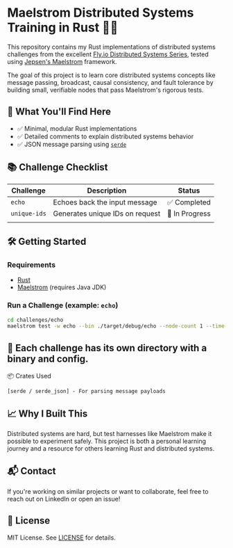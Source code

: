 # Maelstrom Distributed Systems Training in Rust 🚀🦀

This repository contains my Rust implementations of distributed systems challenges from the excellent [Fly.io Distributed Systems Series](https://fly.io/dist-sys/1/), tested using [Jepsen's Maelstrom](https://github.com/jepsen-io/maelstrom) framework.

The goal of this project is to learn core distributed systems concepts like message passing, broadcast, causal consistency, and fault tolerance by building small, verifiable nodes that pass Maelstrom's rigorous tests.

## 🧠 What You'll Find Here

- ✅ Minimal, modular Rust implementations
- ✅ Detailed comments to explain distributed systems behavior
- ✅ JSON message parsing using [`serde`](https://docs.rs/serde/latest/serde/)

## 📚 Challenge Checklist

| Challenge    | Description                     | Status         |
| ------------ | ------------------------------- | -------------- |
| `echo`       | Echoes back the input message   | ✅ Completed   |
| `unique-ids` | Generates unique IDs on request | 🔄 In Progress |
|              |

## 🛠️ Getting Started

### Requirements

- [Rust](https://www.rust-lang.org/tools/install)
- [Maelstrom](https://github.com/jepsen-io/maelstrom) (requires Java JDK)

### Run a Challenge (example: `echo`)

```bash
cd challenges/echo
maelstrom test -w echo --bin ./target/debug/echo --node-count 1 --time-limit 10
```

## 📁 Each challenge has its own directory with a binary and config.

📦 Crates Used

    [serde / serde_json] - For parsing message payloads

## 📈 Why I Built This

Distributed systems are hard, but test harnesses like Maelstrom make it possible to experiment safely. This project is both a personal learning journey and a resource for others learning Rust and distributed systems.

## 📬 Contact

If you're working on similar projects or want to collaborate, feel free to reach out on LinkedIn or open an issue!

## 📄 License

MIT License. See [LICENSE](LICENSE) for details.
